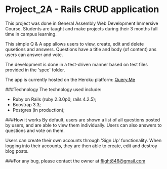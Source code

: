 # Project_2A - Rails CRUD application

This project was done in General Assembly Web Development Immersive Course. Students are taught and make projects during their 3 months full time in campus learning.

This simple Q & A app allows users to view, create, edit and delete qusetions and answers. Questions have a title and body (of content) ans users can answer and vote. 

The development is done in a test-driven manner based on test files provided in the 'spec' folder.

The app is currently hosted on the Heroku platform: [Query.Me](http://queryme.herokuapp.com/)

###Technology
The technology used include:

- Ruby on Rails (ruby 2.3.0p0, rails 4.2.5);
- Boostrap 3.3;
- Postgres (in production);

###How it works
By default, users are shown a list of all questions posted by users, and are able to view them individually. Users can also answers to questions and vote on them.

Users can create their own accounts through 'Sign Up' functionality. When logging into their accounts, they are then able to create, edit and destroy blog posts. 

###For any bug, please contact the owner at flight846@gmail.com


